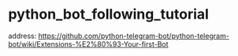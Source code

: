 # python_bot_following_tutorial
address:
https://github.com/python-telegram-bot/python-telegram-bot/wiki/Extensions-%E2%80%93-Your-first-Bot
